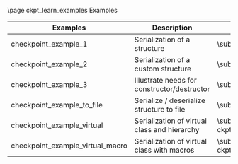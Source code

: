 \page ckpt_learn_examples Examples

| Examples    | Description | Link |
| ----------- | ----------- | ---- |
| checkpoint_example_1 | Serialization of a structure | \subpage ckpt_learn_ex1 |
| checkpoint_example_2 | Serialization of a custom structure | \subpage ckpt_learn_ex2 |
| checkpoint_example_3 | Illustrate needs for constructor/destructor | \subpage ckpt_learn_ex3 |
| checkpoint_example_to_file | Serialize / deserialize structure to file | \subpage ckpt_learn_ex_tofile |
| checkpoint_example_virtual | Serialization of virtual class and hierarchy | \subpage ckpt_learn_example_virtual |
| checkpoint_example_virtual_macro | Serialization of virtual class with macros | \subpage ckpt_learn_example_virtual_macro |

